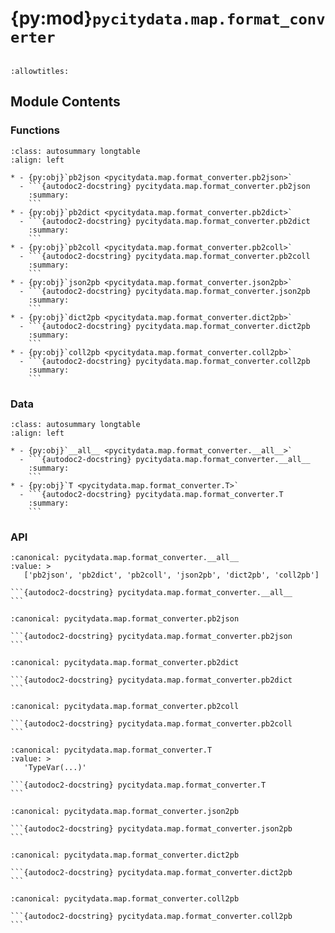 # {py:mod}`pycitydata.map.format_converter`

```{py:module} pycitydata.map.format_converter
```

```{autodoc2-docstring} pycitydata.map.format_converter
:allowtitles:
```

## Module Contents

### Functions

````{list-table}
:class: autosummary longtable
:align: left

* - {py:obj}`pb2json <pycitydata.map.format_converter.pb2json>`
  - ```{autodoc2-docstring} pycitydata.map.format_converter.pb2json
    :summary:
    ```
* - {py:obj}`pb2dict <pycitydata.map.format_converter.pb2dict>`
  - ```{autodoc2-docstring} pycitydata.map.format_converter.pb2dict
    :summary:
    ```
* - {py:obj}`pb2coll <pycitydata.map.format_converter.pb2coll>`
  - ```{autodoc2-docstring} pycitydata.map.format_converter.pb2coll
    :summary:
    ```
* - {py:obj}`json2pb <pycitydata.map.format_converter.json2pb>`
  - ```{autodoc2-docstring} pycitydata.map.format_converter.json2pb
    :summary:
    ```
* - {py:obj}`dict2pb <pycitydata.map.format_converter.dict2pb>`
  - ```{autodoc2-docstring} pycitydata.map.format_converter.dict2pb
    :summary:
    ```
* - {py:obj}`coll2pb <pycitydata.map.format_converter.coll2pb>`
  - ```{autodoc2-docstring} pycitydata.map.format_converter.coll2pb
    :summary:
    ```
````

### Data

````{list-table}
:class: autosummary longtable
:align: left

* - {py:obj}`__all__ <pycitydata.map.format_converter.__all__>`
  - ```{autodoc2-docstring} pycitydata.map.format_converter.__all__
    :summary:
    ```
* - {py:obj}`T <pycitydata.map.format_converter.T>`
  - ```{autodoc2-docstring} pycitydata.map.format_converter.T
    :summary:
    ```
````

### API

````{py:data} __all__
:canonical: pycitydata.map.format_converter.__all__
:value: >
   ['pb2json', 'pb2dict', 'pb2coll', 'json2pb', 'dict2pb', 'coll2pb']

```{autodoc2-docstring} pycitydata.map.format_converter.__all__
```

````

````{py:function} pb2json(pb: google.protobuf.message.Message)
:canonical: pycitydata.map.format_converter.pb2json

```{autodoc2-docstring} pycitydata.map.format_converter.pb2json
```
````

````{py:function} pb2dict(pb: google.protobuf.message.Message)
:canonical: pycitydata.map.format_converter.pb2dict

```{autodoc2-docstring} pycitydata.map.format_converter.pb2dict
```
````

````{py:function} pb2coll(pb: google.protobuf.message.Message, coll: pymongo.collection.Collection, insert_chunk_size: int = 0, drop: bool = False)
:canonical: pycitydata.map.format_converter.pb2coll

```{autodoc2-docstring} pycitydata.map.format_converter.pb2coll
```
````

````{py:data} T
:canonical: pycitydata.map.format_converter.T
:value: >
   'TypeVar(...)'

```{autodoc2-docstring} pycitydata.map.format_converter.T
```

````

````{py:function} json2pb(json: str, pb: pycitydata.map.format_converter.T) -> pycitydata.map.format_converter.T
:canonical: pycitydata.map.format_converter.json2pb

```{autodoc2-docstring} pycitydata.map.format_converter.json2pb
```
````

````{py:function} dict2pb(d: dict, pb: pycitydata.map.format_converter.T) -> pycitydata.map.format_converter.T
:canonical: pycitydata.map.format_converter.dict2pb

```{autodoc2-docstring} pycitydata.map.format_converter.dict2pb
```
````

````{py:function} coll2pb(coll: pymongo.collection.Collection, pb: pycitydata.map.format_converter.T) -> pycitydata.map.format_converter.T
:canonical: pycitydata.map.format_converter.coll2pb

```{autodoc2-docstring} pycitydata.map.format_converter.coll2pb
```
````
